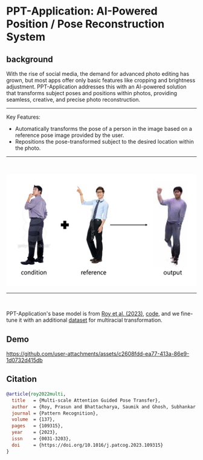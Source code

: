 # PPT-Application: AI-Powered Position / Pose Reconstruction System


## background
With the rise of social media, the demand for advanced photo editing has grown, but most apps offer only basic features like cropping and brightness adjustment. PPT-Application addresses this with an AI-powered solution that transforms subject poses and positions within photos, providing seamless, creative, and precise photo reconstruction.

-------

Key Features:
- Automatically transforms the pose of a person in the image based on a reference pose image provided by the user.
- Repositions the pose-transformed subject to the desired location within the photo.

------
<br>

![inference](images/inference.png)  


-----
<br>

PPT-Application's base model is from 
[Roy et al. (2023)](https://arxiv.org/abs/2202.06777), [code](https://github.com/prasunroy/pose-transfer?tab=readme-ov-file), and we fine-tune it with an additional [dataset](https://www.aihub.or.kr/aihubdata/data/view.do?currMenu=115&topMenu=100&aihubDataSe=data&dataSetSn=71704) for multiracial transformation.


## Demo


https://github.com/user-attachments/assets/c2608fdd-ea77-413a-86e9-1d0732d415db


## Citation

```bibtex
@article{roy2022multi,
  title   = {Multi-scale Attention Guided Pose Transfer},
  author  = {Roy, Prasun and Bhattacharya, Saumik and Ghosh, Subhankar and Pal, Umapada},
  journal = {Pattern Recognition},
  volume  = {137},
  pages   = {109315},
  year    = {2023},
  issn    = {0031-3203},
  doi     = {https://doi.org/10.1016/j.patcog.2023.109315}
}
```
